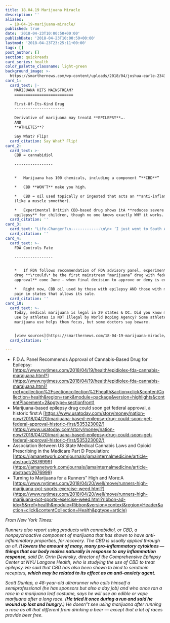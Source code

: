 ```yaml
---
title: 18.04.19 Marijuana Miracle
description: ''
aliases:
  - 18-04-19-marijuana-miracle/
published: true
date: '2018-04-23T10:00:50+00:00'
publishDate: '2018-04-23T10:00:50+00:00'
lastmod: '2018-04-23T23:25:11+00:00'
tags: []
post_author: []
section: quickreads
card_series: health
color_palette_classname: light-green
background_image: >-
  https://smarthernews.com/wp-content/uploads/2018/04/joshua-earle-234343-unsplash-scaled.jpg
card_1:
  card_text: |-
    MARIJUANA HITS MAINSTREAM?
    ==========================

    First-Of-Its-Kind Drug
    ----------------------

    Derivative of marijuana may treatA **EPILEPSY**….  
    AND  
    **ATHLETES**?

    Say What? Flip!
  card_citation: Say What? Flip!
card_2:
  card_text: >-
    CBD = cannabidiol

    -----------------


    *   Marijuana has 100 chemicals, including a component “**CBD**“

    *   CBD **WON’T** make you high.

    *   CBD = oil used topically or ingested that acts an **anti-inflammatory**
    (like a muscle smoother).

    *   Experimental British CBD-based drug shows itA **reduces severe
    epilepsy** for children, though no one knows exactly WHY it works.
  card_citation: ''
card_3:
  card_text: "Life-Changer?\n-------------\n\n> ‘I just went to South Africa for two weeks without my parents on a school trip. I would not have been able to do that if I had not tried this medication.’\n> \n> Sam Vogelstein, 16, who suffers from epilepsy and participated in the study. He had 100 seizures a day before taking the CPD-based drug."
  card_citation: ''
card_4:
  card_text: >-
    FDA Controls Fate

    -----------------


    *   If FDA follows recommendation of FDA advisory panel, experimental CBD
    drug **\*could\* be the first mainstream “marijuana” drug with federal
    approval** come June – when final decision to approve or deny is expected.

    *   Right now, CBD oil used by those with epilepsy AND those with muscle
    pain in states that allows its sale.
  card_citation: ''
card_10:
  card_text: >-
    Today, medical marijuana is legal in 29 states & DC. Did you know marijuana
    use by athletes is NOT illegal by World Doping Agency? Some athletes say
    marijuana use helps them focus, but some doctors say beware.


    [view sources](https://smarthernews.com/18-04-19-marijuana-miracle/)
  card_citation: ''

---
```

*   F.D.A. Panel Recommends Approval of Cannabis-Based Drug for Epilepsy:  
    [https://www.nytimes.com/2018/04/19/health/epidiolex-fda-cannabis-marajuana.html?](https://www.nytimes.com/2018/04/19/health/epidiolex-fda-cannabis-marajuana.html?rref=collection%2Fsectioncollection%2Fhealth&action=click&contentCollection=health&region=rank&module=package&version=highlights&contentPlacement=2&pgtype=sectionfront)
*   Marijuana-based epilepsy drug could soon get federal approval, a historic first:A [https://www.usatoday.com/story/money/nation-now/2018/04/20/marijuana-based-epilepsy-drug-could-soon-get-federal-approval-historic-first/535323002/](https://www.usatoday.com/story/money/nation-now/2018/04/20/marijuana-based-epilepsy-drug-could-soon-get-federal-approval-historic-first/535323002/)
*   Association Between US State Medical Cannabis Laws and Opioid Prescribing in the Medicare Part D Population: [https://jamanetwork.com/journals/jamainternalmedicine/article-abstract/2676999](https://jamanetwork.com/journals/jamainternalmedicine/article-abstract/2676999)
*   Turning to Marijuana for a Runners” High and More:A [https://www.nytimes.com/2018/04/20/well/move/runners-high-marijuana-pot-sports-exercise-weed.html?](https://www.nytimes.com/2018/04/20/well/move/runners-high-marijuana-pot-sports-exercise-weed.html?ribbon-ad-idx=5&rref=health&module=Ribbon&version=context&region=Header&action=click&contentCollection=Health&pgtype=article)

_From New York Times:_

_Runners also report using products with cannabidiol, or CBD, a nonpsychoactive component of marijuana that has shown to have anti-inflammatory properties, for recovery. The CBD is usually applied through an oil. **It lowers the amount of many, many pro-inflammatory cytokines — things that our body makes naturally in response to any inflammation response**, said Dr. Orrin Devinsky, director of the Comprehensive Epilepsy Center at NYU Langone Health, who is studying the use of CBD to treat epilepsy. He said that CBD has also been shown to bind to serotonin receptors, **which may be related to its effect as an anti-anxiety agent.**_

_Scott Dunlap, a 48-year-old ultrarunner who calls himself a semiprofessional (he has sponsors but also a day job) and who once ran a race in a marijuana leaf costume, says he will use an edible or vape marijuana after a long race. (**He tried it once during a run and said he wound up lost and hungry.**) He doesn”t see using marijuana after running a race as all that different from drinking a beer — except that a lot of races provide beer free._